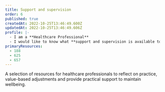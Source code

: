 ```yaml
---
title: Support and supervision
order: 6
published: true
createdAt: 2022-10-25T13:46:49.600Z
updatedAt: 2022-10-25T13:46:49.606Z
profile: |-
  - I am a **Healthcare Professional**
  - I would like to know what **support and supervision is available to help me care for myself** when looking after CYP with complex needs
primaryResources:
  - 188
  - 625
  - 657
---
```

A selection of resources for healthcare professionals to reflect on practice, value-based adjustments and provide practical support to maintain wellbeing.